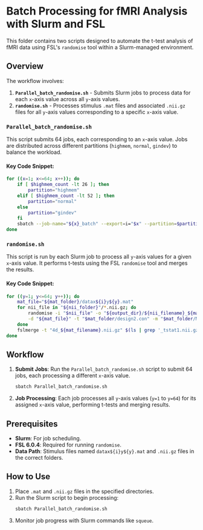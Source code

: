 
# Batch Processing for fMRI Analysis with Slurm and FSL

This folder contains two scripts designed to automate the t-test analysis of fMRI data using FSL's `randomise` tool within a Slurm-managed  environment.

## Overview

The workflow involves:
1. **`Parallel_batch_randomise.sh`** - Submits Slurm jobs to process data for each `x`-axis value across all `y`-axis values.
2. **`randomise.sh`** - Processes stimulus `.mat` files and associated `.nii.gz` files for all `y`-axis values corresponding to a specific `x`-axis value.

### `Parallel_batch_randomise.sh`

This script submits 64 jobs, each corresponding to an `x`-axis value. Jobs are distributed across different partitions (`highmem`, `normal`, `gindev`) to balance the workload.

#### Key Code Snippet:
```bash
for ((x=1; x<=64; x++)); do
    if [ $highmem_count -lt 26 ]; then
        partition="highmem"
    elif [ $highmem_count -lt 52 ]; then
        partition="normal"
    else
        partition="gindev"
    fi
    sbatch --job-name="${x}_batch" --export=i="$x" --partition=$partition randomise.sh
done
```

### `randomise.sh`

This script is run by each Slurm job to process all `y`-axis values for a given `x`-axis value. It performs t-tests using the FSL `randomise` tool and merges the results.

#### Key Code Snippet:
```bash
for ((y=1; y<=64; y++)); do
    mat_file="${mat_folder}/datax${i}y${y}.mat"
    for nii_file in "${nii_folder}"/*.nii.gz; do
        randomise -i "$nii_file" -o "${output_dir}/${nii_filename}_${mat_filename}" \
        -d "${mat_file}" -t "$mat_folder/design2.con" -m "$mat_folder/MNI152_mask" -n 1 -x -D
    done
    fslmerge -t "4d_${mat_filename}.nii.gz" $(ls | grep '_tstat1.nii.gz')
done
```

## Workflow

1. **Submit Jobs**: Run the `Parallel_batch_randomise.sh` script to submit 64 jobs, each processing a different `x`-axis value.
   ```bash
   sbatch Parallel_batch_randomise.sh
   ```

2. **Job Processing**: Each job processes all `y`-axis values (`y=1` to `y=64`) for its assigned `x`-axis value, performing t-tests and merging results.

## Prerequisites

- **Slurm**: For job scheduling.
- **FSL 6.0.4**: Required for running `randomise`.
- **Data Path**: Stimulus files named `datax${i}y${y}.mat` and `.nii.gz` files in the correct folders.

## How to Use

1. Place `.mat` and `.nii.gz` files in the specified directories.
2. Run the Slurm script to begin processing:
   ```bash
   sbatch Parallel_batch_randomise.sh
   ```
3. Monitor job progress with Slurm commands like `squeue`.


